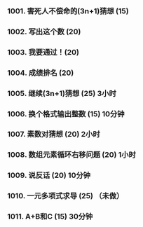 ### 1001. 害死人不偿命的(3n+1)猜想 (15)
### 1002. 写出这个数 (20)
### 1003. 我要通过！(20)
### 1004. 成绩排名 (20)
### 1005. 继续(3n+1)猜想 (25) 3小时
### 1006. 换个格式输出整数 (15) 10分钟
### 1007. 素数对猜想 (20) 2小时
### 1008. 数组元素循环右移问题 (20) 1小时
### 1009. 说反话 (20) 10分钟
### 1010. 一元多项式求导 (25) （未做）
### 1011. A+B和C (15) 30分钟